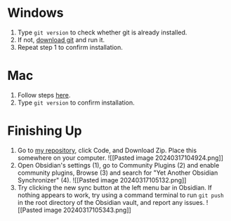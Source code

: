 # Windows
1. Type `git version` to check whether git is already installed.
2. If not, [download git](https://github.com/git-for-windows/git/releases/download/v2.44.0.windows.1/Git-2.44.0-64-bit.exe) and run it.
3. Repeat step 1 to confirm installation.

# Mac
1. Follow steps [here](https://git-scm.com/download/mac).
2. Type `git version` to confirm installation.

# Finishing Up
1. Go to [my repository](https://github.com/erunseelie/obsidian-ras), click Code, and Download Zip. Place this somewhere on your computer.
![[Pasted image 20240317104924.png]]
2. Open Obsidian's settings (1), go to Community Plugins (2) and enable community plugins, Browse (3) and search for "Yet Another Obsidian Synchronizer" (4).
![[Pasted image 20240317105132.png]]
3. Try clicking the new sync button at the left menu bar in Obsidian. If nothing appears to work, try using a command terminal to run `git push` in the root directory of the Obsidian vault, and report any issues.
![[Pasted image 20240317105343.png]]
